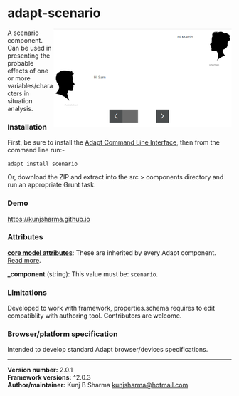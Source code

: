 # adapt-scenario  

<img src="assets/adapt-scenario.png" alt="scenario" align="right" width="400px">

A scenario component. Can be used in presenting the probable effects of one or more variables/characters in situation analysis.

### Installation
First, be sure to install the [Adapt Command Line Interface](https://github.com/cajones/adapt-cli), then from the command line run:-

    adapt install scenario

Or, download the ZIP and extract into the src > components directory and run an appropriate Grunt task.

### Demo

https://kunjsharma.github.io

### Attributes

[**core model attributes**](https://github.com/adaptlearning/adapt_framework/wiki/Core-model-attributes): These are inherited by every Adapt component. [Read more](https://github.com/adaptlearning/adapt_framework/wiki/Core-model-attributes).

**_component** (string): This value must be: `scenario`.

### Limitations

Developed to work with framework, properties.schema requires to edit compatiblity with authoring tool. Contributors are welcome.

### Browser/platform specification

Intended to develop standard Adapt browser/devices specifications.

----------------------------
**Version number:**  2.0.1  
**Framework versions:** ^2.0.3  
**Author/maintainer:** Kunj B Sharma <kunjsharma@hotmail.com>  
